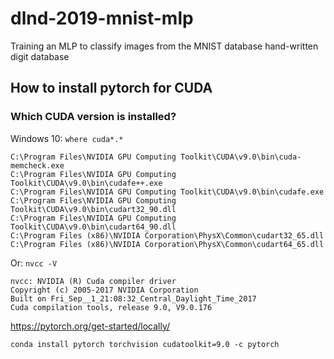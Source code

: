 # dlnd-2019-mnist-mlp
Training an MLP to classify images from the MNIST database hand-written digit database

## How to install pytorch for CUDA

### Which CUDA version is installed?

Windows 10: `where cuda*.*`
```
C:\Program Files\NVIDIA GPU Computing Toolkit\CUDA\v9.0\bin\cuda-memcheck.exe
C:\Program Files\NVIDIA GPU Computing Toolkit\CUDA\v9.0\bin\cudafe++.exe
C:\Program Files\NVIDIA GPU Computing Toolkit\CUDA\v9.0\bin\cudafe.exe
C:\Program Files\NVIDIA GPU Computing Toolkit\CUDA\v9.0\bin\cudart32_90.dll
C:\Program Files\NVIDIA GPU Computing Toolkit\CUDA\v9.0\bin\cudart64_90.dll
C:\Program Files (x86)\NVIDIA Corporation\PhysX\Common\cudart32_65.dll
C:\Program Files (x86)\NVIDIA Corporation\PhysX\Common\cudart64_65.dll
```

Or: `nvcc -V`
```
nvcc: NVIDIA (R) Cuda compiler driver
Copyright (c) 2005-2017 NVIDIA Corporation
Built on Fri_Sep__1_21:08:32_Central_Daylight_Time_2017
Cuda compilation tools, release 9.0, V9.0.176
```

https://pytorch.org/get-started/locally/

`conda install pytorch torchvision cudatoolkit=9.0 -c pytorch`

